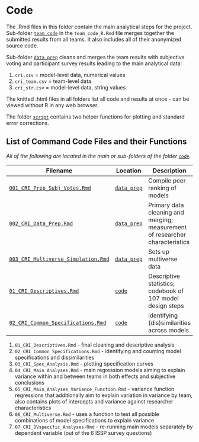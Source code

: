# Code

The .Rmd files in this folder contain the main analytical steps for the project. Sub-folder [`team_code`](..code/team_code) in the `team_code_R.Rmd` file merges together the submitted results from all teams. It also includes all of their anonymized source code.

Sub-folder [`data_prep`](..code/data_prep) cleans and merges the team results with subjective voting and participant survey results leading to the main analytical data:

1. `cri.csv` = model-level data, numerical values
2. `cri_team.csv` = team-level data
3. `cri_str.csv` = model-level data, string values

The knitted .html files in all folders list all code and results at once - can be viewed without R in any web browser.

The folder [`script`](../code/script/) contains two helper functions for plotting and standard error corrections.

## List of Command Code Files and their Functions

*All of the following are located in the main or sub-folders of the folder [`code`](../code/).*

|Filename|Location|Description|Output|
|---------|------|------------------------|----------------|
|[`001_CRI_Prep_Subj_Votes.Rmd`](../code/data_prep/001_CRI_Prep_Subj_Votes.Rmd)|[`data_prep`](..code/data_prep/)|Compile peer ranking of models|[`FigS4`](../results/FigS4.png)|
|[`002_CRI_Data_Prep.Rmd`](../code/data_prep/002_CRI_Data_Prep.Rmd)|[`data_prep`](..code/data_prep/)|Primary data cleaning and merging; measurement of researcher characteristics|[`TblS1`](../results/TblS1.xlsx);|
|[`003_CRI_Multiverse_Simulation.Rmd`](../code/data_prep/003_CRI_Multiverse_Simulation)|[`data_prep`](..code/data_prep/)|Sets up multiverse data| |
|[`01_CRI_Descriptives.Rmd`](../code/01_CRI_Descriptives.Rmd)|[`code`](../code/)|Descriptive statistics; codebook of 107 model design steps|[`FigS5`](../results/FigS5.png);[`FigS10`](../results/FigS10.png)|
|[`02_CRI_Common_Specifications.Rmd`](../code/02_CRI_Common_Specifications.Rmd)|[`code`](../code/)|identifying (dis)similarities across models|[`TblS4`](../results/TblS4.csv)|



1. `01_CRI_Descriptives.Rmd` - final cleaning and descriptive analysis
2. `02_CRI_Common_Specifications.Rmd` - identifying and counting model specifications and dissimilarities
3. `03_CRI_Spec_Analysis.Rmd` - plotting specification curves
4. `04_CRI_Main_Analyses.Rmd` - main regression models aiming to explain variance within and between teams in both effects and subjective conclusions
5. `05_CRI_Main_Analyses_Variance_Function.Rmd` - variance function regressions that additionally aim to explain variation in variance by team, also contains plots of intercepts and variance against researcher characteristics
6. `06_CRI_Multiverse.Rmd` - uses a function to test all possible combinations of model specifications to explain variance
7. `07_CRI_DVspecific_Analyses-Rmd` - re-running main models separately by dependent variable (out of the 6 ISSP survey questions)